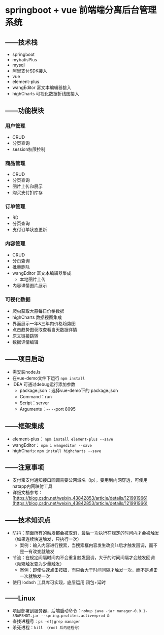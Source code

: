 # springboot + vue 前端端分离后台管理系统
## ——技术栈
- springboot
- mybatisPlus
- mysql
- 阿里支付SDK接入
- vue
- element-plus
- wangEditor 富文本编辑器接入
- highCharts 可视化数据折线图接入
## ——功能模块
### 用户管理
- CRUD
- 分页查询
- session权限控制
### 商品管理
- CRUD
- 分页查询
- 图片上传和展示
- 购买支付扣库存
### 订单管理
- RD
- 分页查询
- 支付订单状态更新
### 内容管理
- CRUD
- 分页查询
- 批量删除
- wangEditor 富文本编辑器集成
    - 本地图片上传
- 内容详情图片展示
### 可视化数据
- 爬虫获取大蒜每日价格数据
- highCharts 数据视图集成
- 界面展示一年&三年内价格趋势图
- 点击趋势图获取查看当天数据详情
- 原文链接跳转
- 数据详情编辑
## ——项目启动
- 需安装nodeJs
- 在vue-demo文件下运行 `npm install`
- IDEA 可通过debug运行添加参数
  - package.json：选择vue-demo下的 package.json
  - Command：run
  - Script：server
  - Arguments：-- --port 8095
## ——框架集成
- element-plus： `npm install element-plus --save`
- wangEditor： `npm i wangeditor --save`
- highCharts: `npm install highcharts --save`
## ——注意事项
- 支付宝支付通知接口回调需要公网域名（ip），要用到内网穿透，可使用natapp内网映射工具
- 详细文档参考：[https://blog.csdn.net/weixin_43842853/article/details/121991966](https://blog.csdn.net/weixin_43842853/article/details/121991966)
## ——技术知识点
- 防抖：前面所有的触发都会被取消，最后一次执行在规定的时间内才会被触发（如果连续快速触发，只执行一次）
  - 案例：输入内容进行搜索，当搜索框内容发生改变1s后才触发回调，而不是一有改变就触发
- 节流：在规定间隔时间内不会重复触发回调，大于的时间间隔才会触发回调（频繁触发变为少量触发）
  - 案例：即使快速点击按钮，而只会大于时间间隔才触发一次，而不是点击一次就触发一次
- 使用 lodash 工具库可实现，底层运用 闭包+延时
## ——Linux
- 项目部署到服务器，后端启动命令：`nohup java -jar manager-0.0.1-SNAPSHOT.jar --spring.profiles.active=prod &`
- 查找进程号：`ps -ef|grep manager`
- 杀死进程：`kill （root 后的进程号）`
